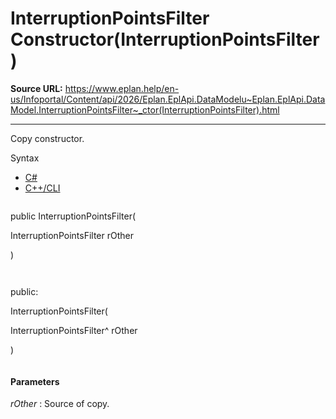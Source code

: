 # InterruptionPointsFilter Constructor(InterruptionPointsFilter)

**Source URL:** https://www.eplan.help/en-us/Infoportal/Content/api/2026/Eplan.EplApi.DataModelu~Eplan.EplApi.DataModel.InterruptionPointsFilter~_ctor(InterruptionPointsFilter).html

---

Copy constructor.

Syntax

- [C#](#i-syntax-CS)
- [C++/CLI](#i-syntax-CPP2005)

```
```
public InterruptionPointsFilter( 

   InterruptionPointsFilter rOther

)
```
```

```
```
public:

InterruptionPointsFilter( 

   InterruptionPointsFilter^ rOther

)
```
```

#### Parameters

*rOther*
:   Source of copy.

